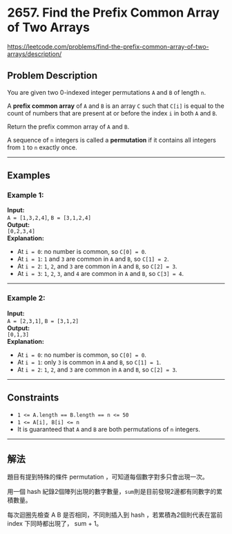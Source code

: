 # 2657. Find the Prefix Common Array of Two Arrays
https://leetcode.com/problems/find-the-prefix-common-array-of-two-arrays/description/

## Problem Description

You are given two 0-indexed integer permutations `A` and `B` of length `n`.

A **prefix common array** of `A` and `B` is an array `C` such that `C[i]` is equal to the count of numbers that are present at or before the index `i` in both `A` and `B`.

Return the prefix common array of `A` and `B`.

A sequence of `n` integers is called a **permutation** if it contains all integers from `1` to `n` exactly once.

---

## Examples

### Example 1:
**Input:**  
`A = [1,3,2,4]`, `B = [3,1,2,4]`  
**Output:**  
`[0,2,3,4]`  
**Explanation:**  
- At `i = 0`: no number is common, so `C[0] = 0`.  
- At `i = 1`: `1` and `3` are common in `A` and `B`, so `C[1] = 2`.  
- At `i = 2`: `1`, `2`, and `3` are common in `A` and `B`, so `C[2] = 3`.  
- At `i = 3`: `1`, `2`, `3`, and `4` are common in `A` and `B`, so `C[3] = 4`.

---

### Example 2:
**Input:**  
`A = [2,3,1]`, `B = [3,1,2]`  
**Output:**  
`[0,1,3]`  
**Explanation:**  
- At `i = 0`: no number is common, so `C[0] = 0`.  
- At `i = 1`: only `3` is common in `A` and `B`, so `C[1] = 1`.  
- At `i = 2`: `1`, `2`, and `3` are common in `A` and `B`, so `C[2] = 3`.

---

## Constraints

- `1 <= A.length == B.length == n <= 50`
- `1 <= A[i], B[i] <= n`
- It is guaranteed that `A` and `B` are both permutations of `n` integers.


---

## 解法
題目有提到特殊的條件 permutation ，可知道每個數字對多只會出現一次。

用一個 hash 紀錄2個陣列出現的數字數量，`sum`則是目前發現2邊都有同數字的累積數量。

每次迴圈先檢查 A B 是否相同，不同則插入到 hash ，若累積為2個則代表在當前 index 下同時都出現了， sum + 1。
